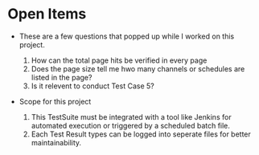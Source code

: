 ﻿# Open Items

- These are a few questions that popped up while I worked on this project.

  1. How can the total page hits be verified in every page
  2. Does the page size tell me hwo many channels or schedules are listed in the page?
  3. Is it relevent to conduct Test Case 5? 

- Scope for this project 
  1. This TestSuite must be integrated with a tool like Jenkins for automated execution or triggered by a scheduled batch file.
  2. Each Test Result types can be logged into seperate files for better maintainability.
